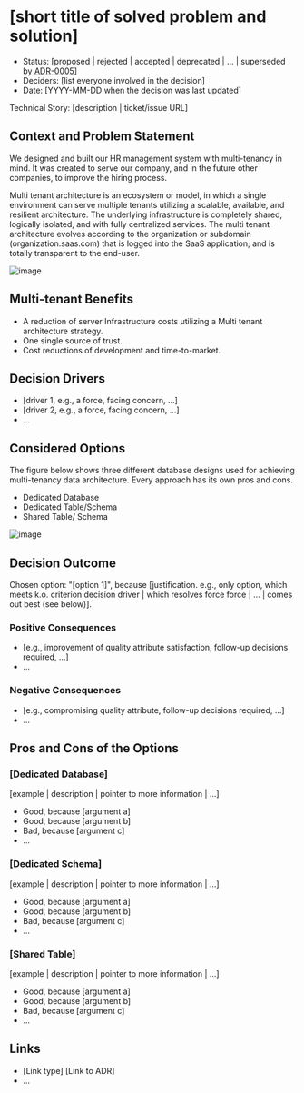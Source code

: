 # [short title of solved problem and solution]

* Status: [proposed | rejected | accepted | deprecated | … | superseded by [ADR-0005](0005-example.md)] <!-- optional -->
* Deciders: [list everyone involved in the decision] <!-- optional -->
* Date: [YYYY-MM-DD when the decision was last updated] <!-- optional -->

Technical Story: [description | ticket/issue URL] <!-- optional -->

## Context and Problem Statement

We designed and built our HR management system with multi-tenancy in mind. It was created to serve our company, and in the future other companies, to improve the hiring process.

Multi tenant architecture is an ecosystem or model, in which a single environment can serve multiple tenants utilizing a scalable, available, and resilient architecture. The underlying infrastructure is completely shared, logically isolated, and with fully centralized services. The multi tenant architecture evolves according to the organization or subdomain (organization.saas.com) that is logged into the SaaS application; and is totally transparent to the end-user.



![image](https://user-images.githubusercontent.com/10514279/136888798-5b46c4df-aa35-4e55-9e44-b51dba17fad9.png)

## Multi-tenant Benefits
*  A reduction of server Infrastructure costs utilizing a Multi tenant architecture strategy.
*  One single source of trust.
*  Cost reductions of development and time-to-market.

## Decision Drivers <!-- optional -->

* [driver 1, e.g., a force, facing concern, …]
* [driver 2, e.g., a force, facing concern, …]
* … <!-- numbers of drivers can vary -->

## Considered Options
The figure below shows three different database designs used for achieving multi-tenancy data architecture. Every approach has its own pros and cons.

* Dedicated Database
* Dedicated Table/Schema
* Shared Table/ Schema


![image](https://user-images.githubusercontent.com/10514279/136889463-d35d4a1c-ebd7-4518-8557-0f2c35f43073.png)


## Decision Outcome

Chosen option: "[option 1]", because [justification. e.g., only option, which meets k.o. criterion decision driver | which resolves force force | … | comes out best (see below)].

### Positive Consequences <!-- optional -->

* [e.g., improvement of quality attribute satisfaction, follow-up decisions required, …]
* …

### Negative Consequences <!-- optional -->

* [e.g., compromising quality attribute, follow-up decisions required, …]
* …

## Pros and Cons of the Options <!-- optional -->

### [Dedicated Database]

[example | description | pointer to more information | …] <!-- optional -->

* Good, because [argument a]
* Good, because [argument b]
* Bad, because [argument c]
* … <!-- numbers of pros and cons can vary -->

### [Dedicated Schema]

[example | description | pointer to more information | …] <!-- optional -->

* Good, because [argument a]
* Good, because [argument b]
* Bad, because [argument c]
* … <!-- numbers of pros and cons can vary -->

### [Shared Table]

[example | description | pointer to more information | …] <!-- optional -->

* Good, because [argument a]
* Good, because [argument b]
* Bad, because [argument c]
* … <!-- numbers of pros and cons can vary -->

## Links <!-- optional -->

* [Link type] [Link to ADR] <!-- example: Refined by [ADR-0005](0005-example.md) -->
* … <!-- numbers of links can vary -->
